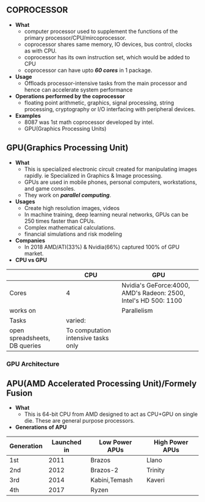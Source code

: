 ## COPROCESSOR
- **What**
	- computer processor used to supplement the functions of the primary processor/CPU/mircoprocessor.
	- coprocessor shares same memory, IO devices, bus control, clocks as with CPU.
	- coprocessor has its own instruction set, which would be added to CPU
	- coprocessor can have upto ***60 cores*** in 1 package.
- **Usage**
	- Offloads processor-intensive tasks from the main processor and hence can accelerate system performance
- **Operations performed by the coprocessor**
	- floating point arithmetic, graphics, signal processing, string processing, cryptography or I/O interfacing with peripheral devices.	
- **Examples**
	- 8087 was 1st math coprocessor developed by intel.
	- GPU(Graphics Processing Units)
	
## GPU(Graphics Processing Unit)
- **What**
	- This is specialized electronic circuit created for manipulating images rapidly. ie Specialized in Graphics & Image processing.
	- GPUs are used in mobile phones, personal computers, workstations, and game consoles.
	- They work on ***parallel computing***.
- **Usages**
	- Create high resolution images, videos
	- In machine training, deep learning neural networks, GPUs can be 250 times faster than CPUs.
	- Complex mathematical calculations.
	- financial simulations and risk modeling
- **Companies**
	- In 2018 AMD/ATI(33%) & Nvidia(66%) captured 100% of GPU market.
- **CPU vs GPU**

|  | CPU | GPU |
| --- | --- | --- |
| Cores | 4 | Nvidia's GeForce:4000, AMD's Radeon: 2500, Intel's HD 500: 1100 |
| works on | | Parallelism |
| Tasks | varied: 
					open spreadsheets, DB queries | To computation intensive tasks only |
	
	
### GPU Architecture


## APU(AMD Accelerated Processing Unit)/Formely Fusion
- **What**
	- This is 64-bit CPU from AMD designed to act as CPU+GPU on single die. These are general purpose processors.
- **Generations of APU**

| Generation | Launched in | Low Power APUs | High Power APUs |
| --- | --- | --- | --- |
| 1st | 2011 | Brazos | Llano |
| 2nd | 2012 | Brazos-2 | Trinity |
| 3rd | 2014 | Kabini,Temash | Kaveri |
| 4th | 2017 | Ryzen |



